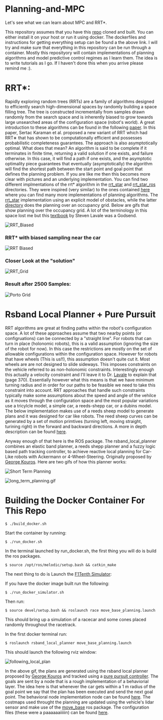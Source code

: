 # Planning-and-MPC

Let's see what we can learn about MPC and RRT*. 

This repository assumes that you have this [repo](https://github.com/pmusau17/Platooning-F1Tenth) cloned and built. You can either install it on your host or run it using docker. The dockerfiles and instructions for getting everything setup can be found a the above link. I will try and make sure that everything in this repository can be run through a container. Mostly this reposityory will contain implementations of planning algorithms and model predictive control regimes as I learn them. The idea is to write tutorials as I go. If I haven't done this when you arrive please remind me :).

# RRT*:

Rapidly exploring random trees (RRTs) are a family of algorithms designed to efficiently search high-dimensional spaces by randomly building a space filling tree. The tree is constructed incrementally from samples drawn randomly from the search space and is inherently biased to grow towards large unsearched areas of the configuration space (robot's world). A great introduction to these algorithms can be found in the following [paper](https://people.eecs.berkeley.edu/~pabbeel/cs287-fa19/optreadings/rrtstar.pdf). In this paper, Sertac Karaman et al. proposed a new variant of RRT which had  RRT∗ that has shown to be computationally efficient and possesses probabilistic completeness guarantees. The approach is also asymptotically optimal. What does that mean? An algorithm is said to be complete if it terminates in finite time, returning a valid solution if one exists, and failure otherwise. In this case, it will find a path if one exists, and the asymptotic optimality piece guarantees that eventually (asymptotically) the algorithm will find the shortest path between the start point and goal point that defines the planning problem. If you are like me then this becomes more clear with pictures and an underlying implementation. You can find two different implmentations of the rrt* algorithm in the [rrt_star](rrt_star/) and [rrt_star_ros](rrt_star_ros)  directories. They were inspired (very similar) to the ones contained [here](https://github.com/zhm-real/PathPlanning) where you can find many more implementations of planning algorithms. The [rrt_star](rrt_star/) implementation using an explicit model of obstacles, while the latter [directory]([rrt_star_ros](rrt_star_ros)) does the planning over an occupancy grid. Below are gifs that show planning over the occupancy grid. A lot of the terminology in this space lost me but this [textbook](http://lavalle.pl/planning/) by Steven Lavale was a Godsend.

![RRT_Biased](images/rrt_normal.gif)

### RRT* with biased sampling near the car
![RRT Biased](images/rrt_biased.gif)

### Closer Look at the "solution" 
![RRT_Grid](images/RRT_grid.png)

### Result after 2500 Samples:
![Porto Grid](images/Porto2500.png)

# Rsband Local Planner + Pure Pursuit

RRT algorithms are great at finding paths within the robot's configuration space. A lot of these approaches assume that two nearby points (or configruations) can be connected by a "straight line". For robots that can turn in place (holonomic robots), this is a valid assumption (ignoring the size of the robot for now). In this case the restrictions are mostly on the set of allowable configurations within the configuration space. However for robots that have wheels (This is us!!), this assumption doesn't quite cut it. Most wheels are are not designed to slide sideways. This imposes constraints on the vehicle referred to as non-holonomic constraints. Interestingly enough this actually a velocity constraint and I'll leave it to Dr. [Lavale](http://lavalle.pl/planning/book.pdf) to explain that (page 370). Essentially however what this means is that we have minimum turning radius and in order for our paths to be feasible we need to take this constraint into account. RRT approaches that handle such constraints typically make some assumptions about the speed and angle of the vehilce as it moves through the configuration space and the most popular variations use a tricylcle model, a simple car, a reeds-shepp car, or a dubins model. The below implementation makes use of a reeds sheep model to generate plans and it was designed for car like robots. The reed sheep curves can be generated by a set of motion primtives (turning left, moving straight, turining right) in the forward and backward directions. A more in depth description can be found [here](http://www.cds.caltech.edu/~murray/courses/me132-sp11/me132b_lec06.pdf).

Anyway enough of that here is the ROS package. The rsband_local_planner combines an elastic band planner, a reeds shepp planner and a fuzzy logic based path tracking controller, to achieve reactive local planning for Car-Like robots with Ackermann or 4-Wheel-Steering. Originally proposed by [George Kouros](https://github.com/gkouros/rsband_local_planner). Here are two gifs of how this planner works:

![Short Term Planning](images/short_term_planning.gif)


![long_term_planning.gif](images/long_term_planning.gif)


# Building the Docker Container For This Repo

```
$ ./build_docker.sh
```

Start the container by running: 

```
$ ./run_docker.sh
```

In the terminal launched by run_docker.sh, the first thing you will do is build the ros packages.

```
$ source /opt/ros/melodic/setup.bash && catkin_make 
```


The next thing to do is Launch the [F1Tenth Simulator](https://github.com/pmusau17/Platooning-F1Tenth): 

If you have the docker image built run the following:


```
$ ./run_docker_simulator.sh
```
Then run: 
```
$ source devel/setup.bash && roslaunch race move_base_planning.launch
```

This should bring up a simulation of a racecar and some cones placed randomly throughout the racetrack. 

In the first docker terminal run:

```
$ roslaunch rsband_local_planner move_base_planning.launch
```

This should launch the following rviz window: 

![following_local_plan](images/following_local_plan.gif)


In the above gif, the plans are generated using the rsband local planner proposed by [George Kouros](https://github.com/gkouros/rsband_local_planner) and tracked using a [pure pursuit controller](rsband_local_planner/scripts/pure_pursuit.py). The goals are sent by a node that is a rough implementation of a behaviorial layer. The idea here is that whenever the car gets within a 1 m radius of the goal point we say that the plan has been executed and send the next goal point. The behavioral node implementation node can be found [here](rsband_local_planner/scripts/behavioral_layer.py). The costmaps used throught the planning are updated using the vehicle's lidar sensor and make use of the [move_base](http://wiki.ros.org/move_base) ros package. The configuration files (these were a paaaaaaiiiiin) can be found [here](https://github.com/pmusau17/Planning-and-MPC/tree/main/rsband_local_planner/cfg).
